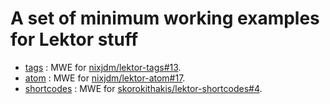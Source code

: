 A set of minimum working examples for Lektor stuff
==================================================

- [tags](https://github.com/paternal/lektor-mwe/tree/tags) : MWE for [nixjdm/lektor-tags#13](https://github.com/nixjdm/lektor-tags/issues/13).
- [atom](https://github.com/paternal/lektor-mwe/tree/atom) : MWE for [nixjdm/lektor-atom#17](https://github.com/nixjdm/lektor-atom/issues/17).
- [shortcodes](https://github.com/paternal/lektor-mwe/tree/shortcodes) : MWE for [skorokithakis/lektor-shortcodes#4](https://github.com/skorokithakis/lektor-shortcodes/issues/4).
